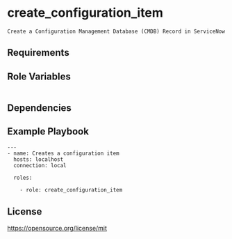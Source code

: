 create_configuration_item
=========
```
Create a Configuration Management Database (CMDB) Record in ServiceNow
```
Requirements
------------

Role Variables
--------------
```
```
Dependencies
------------

Example Playbook
----------------
```
---
- name: Creates a configuration item
  hosts: localhost
  connection: local

  roles:

    - role: create_configuration_item
```
License
-------

https://opensource.org/license/mit
